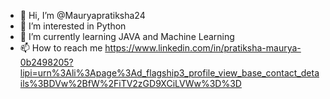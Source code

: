 - 👋 Hi, I’m @Mauryapratiksha24
- 👀 I’m interested in Python
- 🌱 I’m currently learning JAVA and Machine Learning
- 📫 How to reach me https://www.linkedin.com/in/pratiksha-maurya-0b2498205?lipi=urn%3Ali%3Apage%3Ad_flagship3_profile_view_base_contact_details%3BDVw%2BfW%2FiTV2zGD9XCiLVWw%3D%3D

<!---
Mauryapratiksha24/Mauryapratiksha24 is a ✨ special ✨ repository because its `README.md` (this file) appears on your GitHub profile.
You can click the Preview link to take a look at your changes.
--->

